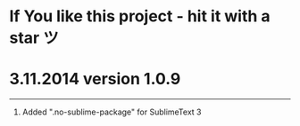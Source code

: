 # If You like this project - hit it with a star ツ

# 3.11.2014 version 1.0.9

---

1. Added ".no-sublime-package" for SublimeText 3
